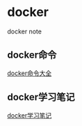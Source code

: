 # docker
docker note
## docker命令
  <a href='http://www.runoob.com/docker/docker-command-manual.html'>docker命令大全</a>
  
## docker学习笔记
 <a href='http://www.open-open.com/lib/view/open1423703640748.html'>docker学习笔记</a>
